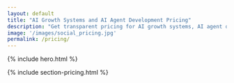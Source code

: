 ```yaml
---
layout: default
title: "AI Growth Systems and AI Agent Development Pricing"
description: "Get transparent pricing for AI growth systems, AI agent development, and smart conversion websites. Tailored solutions for startups, SMEs, and enterprises with proven results."
image: '/images/social_pricing.jpg'
permalink: /pricing/
---
```


{% include hero.html %}

{% include section-pricing.html %}
